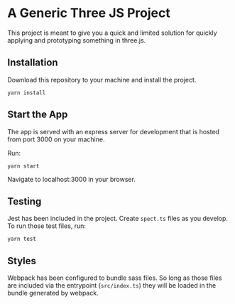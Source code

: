 # A Generic Three JS Project

This project is meant to give you a quick and limited solution for quickly applying and prototyping something in three.js.

## Installation

Download this repository to your machine and install the project.

```
yarn install
```

## Start the App

The app is served with an express server for development that is hosted from port 3000 on your machine.

Run:

```
yarn start
```

Navigate to localhost:3000 in your browser.

## Testing

Jest has been included in the project. Create `spect.ts` files as you develop. To run those test files, run:

```
yarn test
```

## Styles

Webpack has been configured to bundle sass files. So long as those files are included via the entrypoint (`src/index.ts`) they will be loaded in the bundle generated by webpack.
